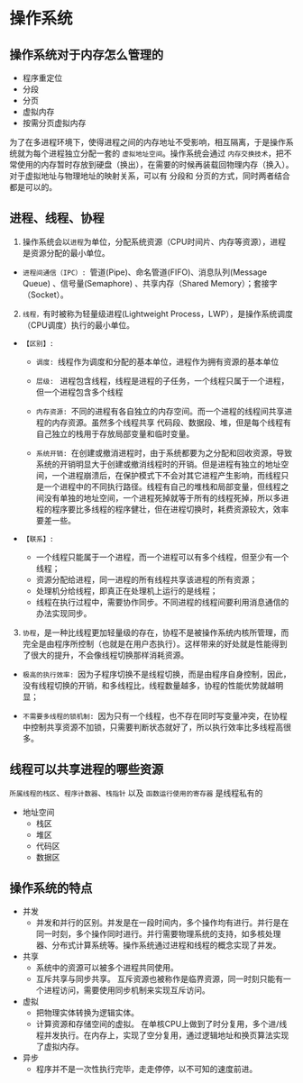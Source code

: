 # 操作系统

## 操作系统对于内存怎么管理的

- 程序重定位
- 分段
- 分页
- 虚拟内存
- 按需分页虚拟内存


为了在多进程环境下，使得进程之间的内存地址不受影响，相互隔离，于是操作系统就为每个进程独立分配一套的 `虚拟地址空间`。操作系统会通过 `内存交换技术`，把不常使用的内存暂时存放到硬盘（换出），在需要的时候再装载回物理内存（换入）。对于虚拟地址与物理地址的映射关系，可以有 分段和 分页的方式，同时两者结合都是可以的。

## 进程、线程、协程
1. 操作系统会以`进程`为单位，分配系统资源（CPU时间片、内存等资源），进程是资源分配的最小单位。
- `进程间通信（IPC）: `管道(Pipe)、命名管道(FIFO)、消息队列(Message Queue) 、信号量(Semaphore) 、共享内存（Shared Memory）；套接字（Socket）。

2. `线程，`有时被称为轻量级进程(Lightweight Process，LWP），是操作系统调度（CPU调度）执行的最小单位。

- `【区别】: `

    - `调度: `线程作为调度和分配的基本单位，进程作为拥有资源的基本单位

    - `层级: ` 进程包含线程，线程是进程的子任务，一个线程只属于一个进程，但一个进程包含多个线程

    - `内存资源: `不同的进程有各自独立的内存空间。而一个进程的线程间共享进程的内存资源。虽然多个线程共享 代码段、数据段、堆，但是每个线程有自己独立的栈用于存放局部变量和临时变量。

    - `系统开销: `在创建或撤消进程时，由于系统都要为之分配和回收资源，导致系统的开销明显大于创建或撤消线程时的开销。但是进程有独立的地址空间，一个进程崩溃后，在保护模式下不会对其它进程产生影响，而线程只是一个进程中的不同执行路径。线程有自己的堆栈和局部变量，但线程之间没有单独的地址空间，一个进程死掉就等于所有的线程死掉，所以多进程的程序要比多线程的程序健壮，但在进程切换时，耗费资源较大，效率要差一些。

- `【联系】: `

    - 一个线程只能属于一个进程，而一个进程可以有多个线程，但至少有一个线程；
    - 资源分配给进程，同一进程的所有线程共享该进程的所有资源；
    - 处理机分给线程，即真正在处理机上运行的是线程；
    - 线程在执行过程中，需要协作同步。不同进程的线程间要利用消息通信的办法实现同步。

3. `协程`，是一种比线程更加轻量级的存在，协程不是被操作系统内核所管理，而完全是由程序所控制（也就是在用户态执行）。这样带来的好处就是性能得到了很大的提升，不会像线程切换那样消耗资源。

- `极高的执行效率: `因为子程序切换不是线程切换，而是由程序自身控制，因此，没有线程切换的开销，和多线程比，线程数量越多，协程的性能优势就越明显；

- `不需要多线程的锁机制: `因为只有一个线程，也不存在同时写变量冲突，在协程中控制共享资源不加锁，只需要判断状态就好了，所以执行效率比多线程高很多。
## 线程可以共享进程的哪些资源

`所属线程的栈区`、`程序计数器`、`栈指针` 以及 `函数运行使用的寄存器` 是线程私有的

- 地址空间
    - 栈区
    - 堆区
    - 代码区
    - 数据区

## 操作系统的特点

- 并发
    - 并发和并行的区别。并发是在一段时间内，多个操作均有进行。并行是在同一时刻，多个操作同时进行。并行需要物理系统的支持，如多核处理器、分布式计算系统等。操作系统通过进程和线程的概念实现了并发。
- 共享
    - 系统中的资源可以被多个进程共同使用。
    - 互斥共享与同步共享。 互斥资源也被称作是临界资源，同一时刻只能有一个进程访问，需要使用同步机制来实现互斥访问。
- 虚拟
    - 把物理实体转换为逻辑实体。
    - 计算资源和存储空间的虚拟。 在单核CPU上做到了时分复用，多个进/线程并发执行。在内存上，实现了空分复用，通过逻辑地址和换页算法实现了虚拟内存。
- 异步
    - 程序并不是一次性执行完毕，走走停停，以不可知的速度前进。